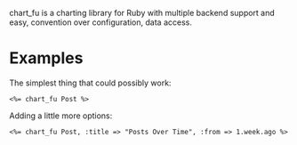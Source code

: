 chart_fu is a charting library for Ruby with multiple backend support and easy, convention over configuration, data access.

Examples
========

The simplest thing that could possibly work:

    <%= chart_fu Post %>
  
Adding a little more options:
  
    <%= chart_fu Post, :title => "Posts Over Time", :from => 1.week.ago %>